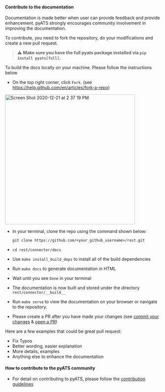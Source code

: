 #### Contribute to the documentation

Documentation is made better when user can provide feedback and provide enhancement. pyATS strongly encourages community involvement in improving the documentation.

To contribute, you need to fork the repository, do your modifications and create a new pull request. 

> :warning: **Make sure you have the full pyats package installed via ```pip install pyats[full]```.**

To build the docs locally on your machine. Please follow the instructions below 

  - On the top right corner, click ```Fork```. (see https://help.github.com/en/articles/fork-a-repo)

<img width="421" alt="Screen Shot 2020-12-21 at 2 37 19 PM" src="https://user-images.githubusercontent.com/30438439/102815289-1e75e700-439a-11eb-92bc-e424ddce9758.png">

  - In your terminal, clone the repo using the command shown below: 
    ```shell
    git clone https://github.com/<your_github_username>/rest.git
    ```

  - ```cd rest/connector/docs```
  
  - Use ```make install_build_deps```  to install all of the build dependencies
  
  - Run ```make docs``` to generate documentation in HTML

  - Wait until you see ```Done``` in your terminal
  
  - The documentation is now built and stored under the directory 
  ```rest/connector/__build__```

  - Run ```make serve``` to view the documentation on your browser or navigate to the repository.
    
  - Please create a PR after you have made your changes (see [commit your changes](https://pubhub.devnetcloud.com/media/pyats-development-guide/docs/contribute/contribute.html#commit-your-changes) & [open a PR](https://pubhub.devnetcloud.com/media/pyats-development-guide/docs/contribute/contribute.html#open-a-pull-request))

Here are a few examples that could be great pull request:

- Fix Typos
- Better wording, easier explanation
- More details, examples
- Anything else to enhance the documentation

#### How to contribute to the pyATS community

- For detail on contributing to pyATS, please follow the [contribution guidelines](https://pubhub.devnetcloud.com/media/pyats-development-guide/docs/contribute/contribute.html#)
